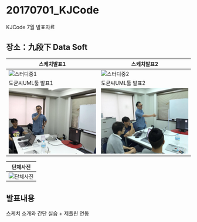 # 20170701_KJCode
KJCode 7월 발표자료

## 장소：九段下 Data Soft

|스케치발표1|스케치발표2|
|---|---|
|![스터디중1](https://github.com/Noodlekim/20170701_kjcode/blob/master/Photos/1.jpg?raw=true)|![스터디중2](https://github.com/Noodlekim/20170701_kjcode/blob/master/Photos/2.jpg?raw=true)|
|도균씨UML툴 발표1|도균씨UML툴 발표2|
|![도균씨UML툴 강의1](https://github.com/Noodlekim/20170701_kjcode/blob/master/Photos/3.jpg?raw=true)|![도균씨UML툴 강의2](https://github.com/Noodlekim/20170701_kjcode/blob/master/Photos/4.jpg?raw=true)|


|단체사진|
|---|
|![단체사진](https://github.com/Noodlekim/20170701_kjcode/blob/master/Photos/7.png?raw=true)|

## 발표내용

스케치 소개와 간단 실습 + 제플린 연동

